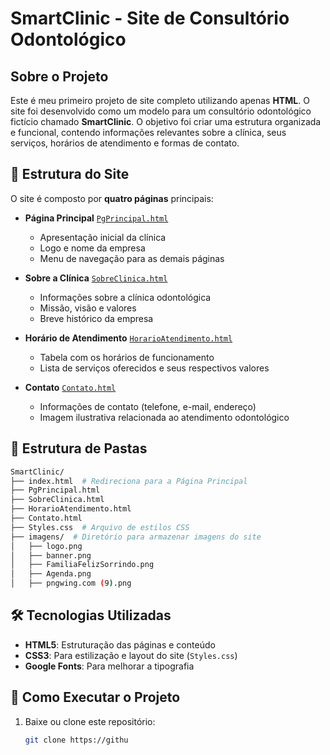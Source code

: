 # SmartClinic - Site de Consultório Odontológico

## Sobre o Projeto

Este é meu primeiro projeto de site completo utilizando apenas **HTML**. O site foi desenvolvido como um modelo para um consultório odontológico fictício chamado **SmartClinic**. O objetivo foi criar uma estrutura organizada e funcional, contendo informações relevantes sobre a clínica, seus serviços, horários de atendimento e formas de contato.

## 📄 Estrutura do Site

O site é composto por **quatro páginas** principais:

- **Página Principal** [`PgPrincipal.html`](PgPrincipal.html)
  - Apresentação inicial da clínica
  - Logo e nome da empresa
  - Menu de navegação para as demais páginas

- **Sobre a Clínica** [`SobreClinica.html`](SobreClinica.html)
  - Informações sobre a clínica odontológica
  - Missão, visão e valores
  - Breve histórico da empresa

- **Horário de Atendimento** [`HorarioAtendimento.html`](HorarioAtendimento.html)
  - Tabela com os horários de funcionamento
  - Lista de serviços oferecidos e seus respectivos valores

- **Contato** [`Contato.html`](Contato.html)
  - Informações de contato (telefone, e-mail, endereço)
  - Imagem ilustrativa relacionada ao atendimento odontológico

## 📂 Estrutura de Pastas

```bash
SmartClinic/
├── index.html  # Redireciona para a Página Principal
├── PgPrincipal.html
├── SobreClinica.html
├── HorarioAtendimento.html
├── Contato.html
├── Styles.css  # Arquivo de estilos CSS
├── imagens/  # Diretório para armazenar imagens do site
│   ├── logo.png
│   ├── banner.png
│   ├── FamiliaFelizSorrindo.png
│   ├── Agenda.png
│   ├── pngwing.com (9).png
```

## 🛠️ Tecnologias Utilizadas

- **HTML5**: Estruturação das páginas e conteúdo
- **CSS3**: Para estilização e layout do site (`Styles.css`)
- **Google Fonts**: Para melhorar a tipografia

## 🚀 Como Executar o Projeto

1. Baixe ou clone este repositório:

   ```bash
   git clone https://githu
